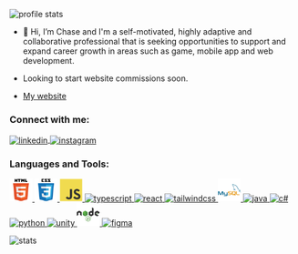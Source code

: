 <p align="left"> <img src="https://hit.yhype.me/github/profile?user_id=59696546" alt="profile stats" /> </p>

- 👋 Hi, I’m Chase and I'm a self-motivated, highly adaptive and collaborative professional that is seeking opportunities to support and expand career growth in areas such as game, mobile app and web development. 

- Looking to start website commissions soon.
- <p><a href="https://caa-v2.vercel.app/" target="_blank">My website</a></p>



 <h3 align="left">Connect with me:</h3>
<p align="left">
 <a href="https://linkedin.com/in/calbritton" target="blank">
  <img align="center" src="https://raw.githubusercontent.com/rahuldkjain/github-profile-readme-generator/master/src/images/icons/Social/linked-in-alt.svg" alt="linkedin" height="30" width="40" />
 </a>
 <a href="https://instagram.com/caa.code" target="blank">
  <img align="center" src="https://raw.githubusercontent.com/rahuldkjain/github-profile-readme-generator/master/src/images/icons/Social/instagram.svg" alt="instagram" height="30" width="40" />
 </a>
</p>

<h3 align="left">Languages and Tools:</h3>

<p align="left">
 <a href="https://www.w3.org/html/" target="_blank" rel="noreferrer"> 
  <img src="https://raw.githubusercontent.com/devicons/devicon/master/icons/html5/html5-original-wordmark.svg" alt="html5" width="40" height="40"/>
 </a> 
 <a href="https://www.w3schools.com/css/" target="_blank" rel="noreferrer">
  <img src="https://raw.githubusercontent.com/devicons/devicon/master/icons/css3/css3-original-wordmark.svg" alt="css3" width="40" height="40"/>
 </a> 
 <a href="https://developer.mozilla.org/en-US/docs/Web/JavaScript" target="_blank" rel="noreferrer">
  <img src="https://raw.githubusercontent.com/devicons/devicon/master/icons/javascript/javascript-original.svg" alt="javascript" width="40" height="40"/>
 </a> 
 <a href="https://developer.mozilla.org/en-US/docs/Glossary/TypeScript" target="_blank" rel="noreferrer">
  <img src="https://cdn.jsdelivr.net/gh/devicons/devicon@latest/icons/typescript/typescript-original.svg" alt="typescript" width="40" height="40"/>
 </a> 
 <a href="https://react.dev/" target="_blank" rel="noreferrer">
  <img src="https://cdn.jsdelivr.net/gh/devicons/devicon@latest/icons/react/react-original.svg" alt="react" width="40" height="40"/>
 </a> 
 <a href="https://tailwindcss.com/" target="_blank" rel="noreferrer">
  <img src="https://cdn.jsdelivr.net/gh/devicons/devicon@latest/icons/tailwindcss/tailwindcss-original.svg" alt="tailwindcss" width="40" height="40" />
 </a>
 <a href="https://www.mysql.com/" target="_blank" rel="noreferrer"> 
  <img src="https://raw.githubusercontent.com/devicons/devicon/master/icons/mysql/mysql-original-wordmark.svg" alt="mysql" width="40" height="40"/>
 </a>
 <a href="https://www.java.com" target="_blank" rel="noreferrer">
  <img src="https://cdn.jsdelivr.net/gh/devicons/devicon@latest/icons/java/java-original.svg" alt="java" width="40" height="40"/>
 </a>
 <a href="https://learn.microsoft.com/en-us/dotnet/csharp/" target="_blank" rel="noreferrer">
  <img src="https://cdn.jsdelivr.net/gh/devicons/devicon@latest/icons/csharp/csharp-original.svg" alt="c#" width="40" height="40"/>
 </a>
 <a href="https://python.org" target="_blank" rel="noreferrer"> 
  <img src="https://cdn.jsdelivr.net/gh/devicons/devicon@latest/icons/python/python-original.svg" alt="python" width="40" height="40"/>
 </a>
 <a href="https://unity.com/" target="_blank" rel="noreferrer">
  <img src="https://cdn.jsdelivr.net/gh/devicons/devicon@latest/icons/unity/unity-original.svg" alt="unity" width="40" height="40"/>
 </a>
 
 <a href="https://nodejs.org" target="_blank" rel="noreferrer"> 
  <img src="https://raw.githubusercontent.com/devicons/devicon/master/icons/nodejs/nodejs-original-wordmark.svg" alt="nodejs" width="40" height="40"/>
 </a>
 <a href="https://www.figma.com/" target="_blank" rel="noreferrer"> 
  <img src="https://www.vectorlogo.zone/logos/figma/figma-icon.svg" alt="figma" width="40" height="40"/> 
 </a> 
 
</p>



<p><img align="left" src="https://github-readme-stats.vercel.app/api/top-langs/?username=stunnas&theme=highcontrast&show_icons=true&hide_border=true&layout=compact" alt="stats" /></p>



